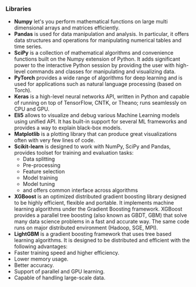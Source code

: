 ### Libraries

- **Numpy** let's you perform mathematical functions on large multi dimensional arrays and matrices efficiently.
- **Pandas** is used for data manipulation and analysis. In particular, it offers data structures and operations for manipulating numerical tables and time series.
- **SciPy** is a collection of mathematical algorithms and convenience functions built on the Numpy extension of Python. It adds significant power to the interactive Python session by providing the user with high-level commands and classes for manipulating and visualizing data.
- **PyTorch** provides a wide range of algorithms for deep learning and is used for applications such as natural language processing  (based on Torch).
- **Keras** is a high-level neural networks API, written in Python and capable of running on top of TensorFlow, CNTK, or Theano; runs seamlessly on CPU and GPU.
- **Eli5** allows to visualize and debug various Machine Learning models using unified API. It has built-in support for several ML frameworks and provides a way to explain black-box models.
- **Matplotlib** is a plotting library that can produce great visualizations often with very few lines of code.
- **Scikit-learn** is designed to work with NumPy, SciPy and Pandas, provides toolset for training and evaluation tasks:
    - Data splitting
    - Pre-processing
    - Feature selection
    - Model training
    - Model tuning
    - and offers common interface across algorithms
- **XGBoost** is an optimized distributed gradient boosting library designed to be highly efficient, flexible and portable. It implements machine learning algorithms under the Gradient Boosting framework. XGBoost provides a parallel tree boosting (also known as GBDT, GBM) that solve many data science problems in a fast and accurate way. The same code runs on major distributed environment (Hadoop, SGE, MPI).
- **LightGBM** is a gradient boosting framework that uses tree based learning algorithms. It is designed to be distributed and efficient with the following advantages:
- Faster training speed and higher efficiency.
- Lower memory usage.
- Better accuracy.
- Support of parallel and GPU learning.
- Capable of handling large-scale data.